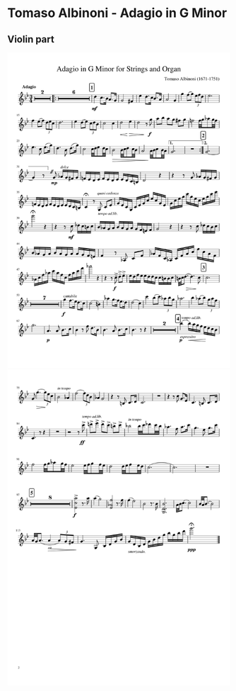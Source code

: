 # Tomaso Albinoni - Adagio in G Minor

## Violin part

![Tomaso Albinoni - Adagio in G Minor - violin - page 1 of 2](https://github.com/iacchus/sheet-music-stuff/blob/master/ALBINONI,%20Tomaso/adagio_in_g_minor/png/Adagio_in_G_Minor_for_Strings_and_Organ-1.png?raw=true)
![Tomaso Albinoni - Adagio in G Minor - violin - page 2 of 2](https://github.com/iacchus/sheet-music-stuff/blob/master/ALBINONI,%20Tomaso/adagio_in_g_minor/png/Adagio_in_G_Minor_for_Strings_and_Organ-2.png?raw=true)
